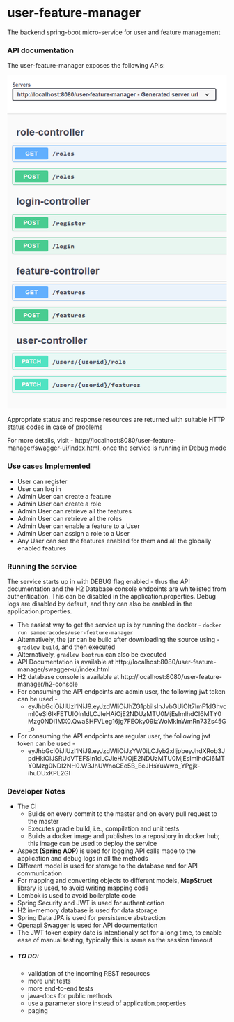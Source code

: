 # user-feature-manager
The backend spring-boot micro-service for user and feature management

### API documentation

The user-feature-manager exposes the following APIs:

![](images/api-documentation.PNG?raw=true "Title")

Appropriate status and response resources are returned with suitable HTTP status codes in case of problems 

For more details, visit - http://localhost:8080/user-feature-manager/swagger-ui/index.html, once the service is running in Debug mode

### Use cases Implemented
- User can register
- User can log in
- Admin User can create a feature
- Admin User can create a role
- Admin User can retrieve all the features
- Admin User can retrieve all the roles
- Admin User can enable a feature to a User
- Admin User can assign a role to a User
- Any User can see the features enabled for them and all the globally enabled features

### Running the service
The service starts up in with DEBUG flag enabled - thus the API documentation and the H2 Database console endpoints are whitelisted from authentication.
This can be disabled in the application.properties. Debug logs are disabled by default, and they can also be enabled in the application.properties.

- The easiest way to get the service up is by running the docker - ```docker run sameeracodes/user-feature-manager```
- Alternatively, the jar can be build after downloading the source using - ```gradlew build```, and then executed
- Alternatively, ```gradlew bootrun``` can also be executed
- API Documentation is available at http://localhost:8080/user-feature-manager/swagger-ui/index.html
- H2 database console is available at http://localhost:8080/user-feature-manager/h2-console
- For consuming the API endpoints are admin user, the following jwt token can be used -
  - eyJhbGciOiJIUzI1NiJ9.eyJzdWIiOiJhZG1pbiIsInJvbGUiOlt7ImF1dGhvcml0eSI6IkFETUlOIn1dLCJleHAiOjE2NDUzMTU0MjEsImlhdCI6MTY0Mzg0NDI1MX0.QwaSHFVLeg16jg7FEOky09izWoMkInWmRn73Zs45G_o
- For consuming the API endpoints are regular user, the following jwt token can be used -
  - eyJhbGciOiJIUzI1NiJ9.eyJzdWIiOiJzYW0iLCJyb2xlIjpbeyJhdXRob3JpdHkiOiJSRUdVTEFSIn1dLCJleHAiOjE2NDUzMTU0MjEsImlhdCI6MTY0Mzg0NDI2NH0.W3JhUWnoCEe5B_EeJHsYuWwp_YPgjk-ihuDUxKPL2GI

### Developer Notes
- The CI
    - Builds on every commit to the master and on every pull request to the master
    - Executes gradle build, i.e., compilation and unit tests
    - Builds a docker image and publishes to a repository in docker hub; this image can be used to deploy the service
- Aspect **(Spring AOP)** is used for logging API calls made to the application and debug logs in all the methods
- Different model is used for storage to the database and for API communication
- For mapping and converting objects to different models, **MapStruct** library is used, to avoid writing mapping code
- Lombok is used to avoid boilerplate code
- Spring Security and JWT is used for authentication
- H2 in-memory database is used for data storage
- Spring Data JPA is used for persistence abstraction
- Openapi Swagger is used for API documentation
- The JWT token expiry date is intentionally set for a long time, to enable ease of manual testing, typically this is same as the session timeout
- ##### TO DO:
  - validation of the incoming REST resources
  - more unit tests
  - more end-to-end tests
  - java-docs for public methods
  - use a parameter store instead of application.properties
  - paging
